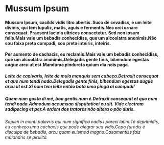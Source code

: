 # Mussum Ipsum

#### Mussum Ipsum, cacilds vidis litro abertis. Suco de cevadiss, é um leite divinis, qui tem lupuliz, matis, aguis e fermentis.Nec orci ornare consequat. Praesent lacinia ultrices consectetur. Sed non ipsum felis.Mais vale um bebadis conhecidiss, que um alcoolatra anonimis.Não sou faixa preta cumpadi, sou preto inteiris, inteiris.

#### Per aumento de cachacis, eu reclamis.Mais vale um bebadis conhecidiss, que um alcoolatra anonimis.Delegadis gente finis, bibendum egestas augue arcu ut est.Manduma pindureta quium dia nois paga.

##### Leite de capivaris, leite de mula manquis sem cabeça.Detraxit consequat et quo num tendi nada.Delegadis gente finis, bibendum egestas augue arcu ut est.Si num tem leite então bota uma pinga aí cumpadi!

##### Quem num gosta di mé, boa gentis num é.Detraxit consequat et quo num tendi nada.Admodum accumsan disputationi eu sit. Vide electram sadipscing et per.A ordem dos tratores não altera o pão duris.

###### Sapien in monti palavris qui num significa nadis i pareci latim.Tá deprimidis, eu conheço uma cachacis que pode alegrar sua vidis.Copo furadis é disculpa de bebadis, arcu quam euismod magna.Casamentiss faiz malandris se pirulitá.